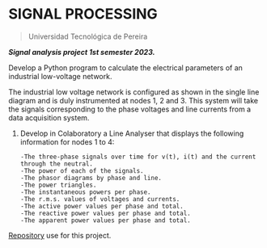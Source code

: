 # SIGNAL PROCESSING
> Universidad Tecnológica de Pereira

***Signal analysis project 1st semester 2023.***

Develop a Python program to calculate the electrical parameters of an industrial low-voltage network.

The industrial low voltage network is configured as shown in the single line diagram and is duly instrumented at nodes 1, 2 and 3. This system will take the signals corresponding to the phase voltages and line currents from a data acquisition system.

1. Develop in Colaboratory a Line Analyser that displays the following information for nodes 1 to 4:

    ```
    -The three-phase signals over time for v(t), i(t) and the current through the neutral.
    -The power of each of the signals.
    -The phasor diagrams by phase and line. 
    -The power triangles. 
    -The instantaneous powers per phase. 
    -The r.m.s. values of voltages and currents. 
    -The active power values per phase and total. 
    -The reactive power values per phase and total. 
    -The apparent power values per phase and total.
    ```

[Repository](https://raw.githubusercontent.com/JulianDPastrana/signal_analysis/main/seniales_sep.py) use for this project.